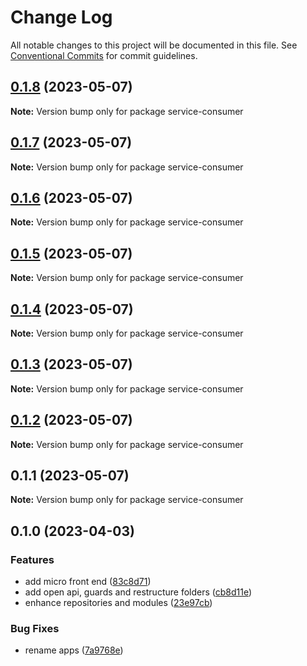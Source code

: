 # Change Log

All notable changes to this project will be documented in this file.
See [Conventional Commits](https://conventionalcommits.org) for commit guidelines.

## [0.1.8](https://github.com/amaralc/peerlab/compare/service-consumer@0.1.7...service-consumer@0.1.8) (2023-05-07)

**Note:** Version bump only for package service-consumer

## [0.1.7](https://github.com/amaralc/peerlab/compare/service-consumer@0.1.6...service-consumer@0.1.7) (2023-05-07)

**Note:** Version bump only for package service-consumer

## [0.1.6](https://github.com/amaralc/peerlab/compare/service-consumer@0.1.5...service-consumer@0.1.6) (2023-05-07)

**Note:** Version bump only for package service-consumer

## [0.1.5](https://github.com/amaralc/peerlab/compare/service-consumer@0.1.4...service-consumer@0.1.5) (2023-05-07)

**Note:** Version bump only for package service-consumer

## [0.1.4](https://github.com/amaralc/peerlab/compare/service-consumer@0.1.3...service-consumer@0.1.4) (2023-05-07)

**Note:** Version bump only for package service-consumer

## [0.1.3](https://github.com/amaralc/peerlab/compare/service-consumer@0.1.2...service-consumer@0.1.3) (2023-05-07)

**Note:** Version bump only for package service-consumer

## [0.1.2](https://github.com/amaralc/peerlab/compare/service-consumer@0.1.1...service-consumer@0.1.2) (2023-05-07)

**Note:** Version bump only for package service-consumer

## 0.1.1 (2023-05-07)

**Note:** Version bump only for package service-consumer

## 0.1.0 (2023-04-03)

### Features

- add micro front end ([83c8d71](https://github.com/amaralc/micro-applications-template/commit/83c8d7139aa5074a7c88a302f300ca49305e1360))
- add open api, guards and restructure folders ([cb8d11e](https://github.com/amaralc/micro-applications-template/commit/cb8d11e28541707ba0232fe07a3ec7925e98a4b3))
- enhance repositories and modules ([23e97cb](https://github.com/amaralc/micro-applications-template/commit/23e97cb2dbc9fb6e26db1431adc8f3465685f0be))

### Bug Fixes

- rename apps ([7a9768e](https://github.com/amaralc/micro-applications-template/commit/7a9768e19b0671c4ef5845a1759c105f6ac218b2))
